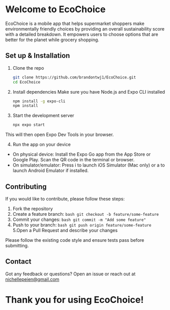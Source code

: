 # Welcome to EcoChoice

EcoChoice is a mobile app that helps supermarket shoppers make environmentally friendly choices by providing an overall sustainability score with a detailed breakdown. It empowers users to choose options that are better for the planet while grocery shopping.

## Set up & Installation

1. Clone the repo
   ```bash
   git clone https://github.com/brandontwj1/EcoChoice.git
   cd EcoChoice
   ```
   
2. Install dependencies
   Make sure you have Node.js and Expo CLI installed
   ```bash
   npm install -g expo-cli
   npm install
   ```

3. Start the development server
   ```bash
   npx expo start
   ```
This will then open Expo Dev Tools in your browser.

4. Run the app on your device
- On physical device: Install the Expo Go app from the App Store or Google Play. Scan the QR code in the terminal or browser.
- On simulator/emulator: Press i to launch iOS Simulator (Mac only) or a to launch Android Emulator if installed.

## Contributing
If you would like to contribute, please follow these steps: 

1. Fork the repository
2. Create a feature branch: ```bash git checkout -b feature/some-feature ```
3. Commit your changes: ```bash git commit -m "Add some feature" ```
4. Push to your branch: ```bash git push origin feature/some-feature ```
5.Open a Pull Request and describe your changes

Please follow the existing code style and ensure tests pass before submitting.

## Contact 
Got any feedback or questions? Open an issue or reach out at nichellepeien@gmail.com

# Thank you for using EcoChoice! 
